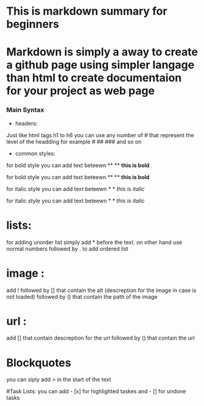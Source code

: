 # This is markdown summary for beginners

# Markdown is simply a away to create a github page using simpler langage than html to create documentaion for your project as web page

### Main Syntax

* headers:

Just like html tags h1 to h6 you can use any number of # that represent the level of the headding for example # ## ### and so on

* common styles:

for bold style you can add text beteewn ** **
**this is bold**

for bold style you can add text beteewn ** **
**this is bold**

for italic style you can add text beteewn * *
*this is italic*

for italic style you can add text beteewn * *
*this is italic*

# lists:

for adding unorder list simply add * before the text. on other hand use normal numbers followed by . to add ordered list

# image :
add ! followed by [] that contain the alt (descreption for the image in case is not loaded) followed by () that contain the path of the image
# url :
add [] that contain descreption for the url followed by () that contain the url
# Blockquotes
you can siply add > in the start of the text

#Task Lists:
you can add - [x] for highlighted taskes and - [] for undone tasks
